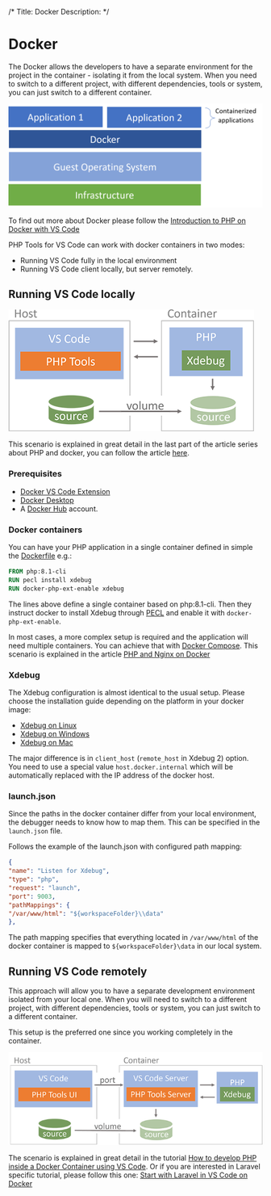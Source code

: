 /*
Title: Docker 
Description: 
*/

# Docker

The Docker allows the developers to have a separate environment for the project in the container - isolating it from the local system. When you need to switch to a different project, with different dependencies, tools or system, you can just switch to a different container.

![Docker schema](img/docker.png)

To find out more about Docker please follow the [Introduction to PHP on Docker with VS Code](https://blog.devsense.com/2019/introduction-to-php-on-docker-with-visual-studio-code)

PHP Tools for VS Code can work with docker containers in two modes:

 - Running VS Code fully in the local environment
 - Running VS Code client locally, but server remotely. 
## Running VS Code locally

![Schema](img/schema-wo-remote.png)

This scenario is explained in great detail in the last part of the article series about PHP and docker, you can follow the article [here](https://blog.devsense.com/2019/debugging-php-on-docker-with-visual-studio-code).

### Prerequisites 
- [Docker VS Code Extension](https://marketplace.visualstudio.com/items?itemName=ms-azuretools.vscode-docker)
- [Docker Desktop](https://docs.docker.com/desktop/)
- A [Docker Hub](https://hub.docker.com/signup) account. 

### Docker containers

You can have your PHP application in a single container defined in simple the [Dockerfile](https://docs.docker.com/engine/reference/builder/) e.g.:

```dockerfile
FROM php:8.1-cli
RUN pecl install xdebug
RUN docker-php-ext-enable xdebug
```

The lines above define a single container based on php:8.1-cli. Then they instruct docker to install Xdebug through [PECL](https://pecl.php.net/) and enable it with `docker-php-ext-enable`.

In most cases, a more complex setup is required and the application will need multiple containers. You can achieve that with [Docker Compose](https://docs.docker.com/compose/). This scenario is explained in the article [PHP and Nginx on Docker](https://blog.devsense.com/2019/php-nginx-docker)

### Xdebug

The Xdebug configuration is almost identical to the usual setup. Please choose the installation guide depending on the platform in your docker image:
 - [Xdebug on Linux](xdebug-linux)
 - [Xdebug on Windows](xdebug-win)
 - [Xdebug on Mac](xdebug-win)

The major difference is in `client_host` (`remote_host` in Xdebug 2) option. You need to use a special value `host.docker.internal` which will be automatically replaced with the IP address of the docker host. 

### launch.json

Since the paths in the docker container differ from your local environment, the debugger needs to know how to map them. This can be specified in the `launch.json` file.

Follows the example of the launch.json with configured path mapping:
```json
{
"name": "Listen for Xdebug",
"type": "php",
"request": "launch",
"port": 9003,
"pathMappings": {
"/var/www/html": "${workspaceFolder}\\data"
},
```
The path mapping specifies that everything located in `/var/www/html` of the docker container is mapped to `${workspaceFolder}\data` in our local system.

## Running VS Code remotely

This approach will allow you to have a separate development environment isolated from your local one. When you will need to switch to a different project, with different dependencies, tools or system, you can just switch to a different container.

This setup is the preferred one since you working completely in the container. 

![Schema](img/schema.png)

The scenario is explained in great detail in the tutorial [How to develop PHP inside a Docker Container using VS Code](https://blog.devsense.com/2022/develop-php-in-docker). Or if you are interested in Laravel specific tutorial, please follow this one: [Start with Laravel in VS Code on Docker](https://blog.devsense.com/2022/laravel-on-docker)